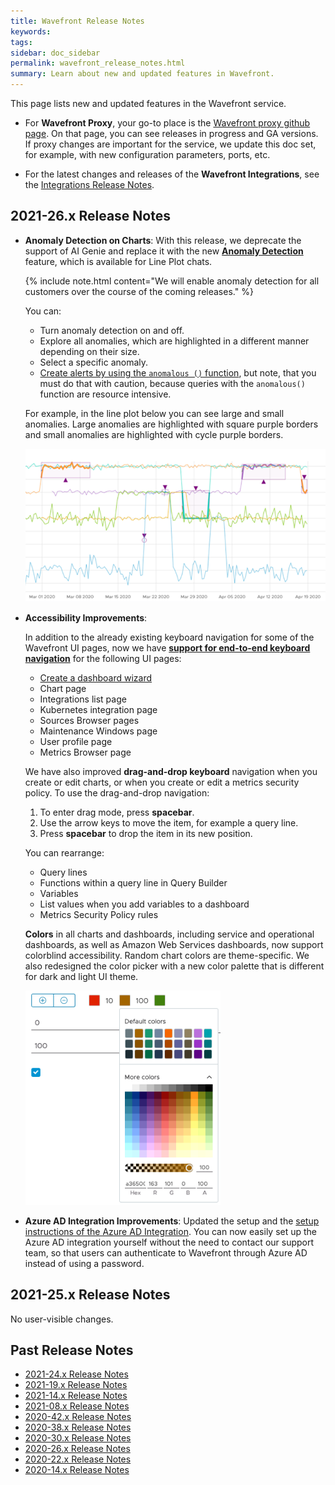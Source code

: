 ```yaml
---
title: Wavefront Release Notes
keywords:
tags:
sidebar: doc_sidebar
permalink: wavefront_release_notes.html
summary: Learn about new and updated features in Wavefront.
---
```


This page lists new and updated features in the Wavefront service. 

* For **Wavefront Proxy**, your go-to place is the [Wavefront proxy github page](https://GitHub.com/wavefrontHQ/java/releases). On that page, you can see releases in progress and GA versions. If proxy changes are important for the service, we update this doc set, for example, with new configuration parameters, ports, etc.

* For the latest changes and releases of the **Wavefront Integrations**, see the [Integrations Release Notes](integrations_new_changed.html).

## 2021-26.x Release Notes

* **Anomaly Detection on Charts**: With this release, we deprecate the support of AI Genie and replace it with the new [**Anomaly Detection**](anomaly_detection.html) feature, which is available for Line Plot chats. 

  {% include note.html content="We will enable anomaly detection for all customers over the course of the coming releases." %}

  You can:
    * Turn anomaly detection on and off. 
    * Explore all anomalies, which are highlighted in a different manner depending on their size.
    * Select a specific anomaly. 
    * [Create alerts by using the `anomalous ()` function](ts_anomalous.html#using-the-anomalous-function-in-alerts), but note, that you must do that with caution, because queries with the `anomalous()` function are resource intensive.

  For example, in the line plot below you can see large and small anomalies. Large anomalies are highlighted with square purple borders and small anomalies are highlighted with cycle purple borders.  

   ![Anomalies highlighted with purple square and purple circle](images/anomaly_hightlighting.png)

* **Accessibility Improvements**: 

  In addition to the already existing keyboard navigation for some of the Wavefront UI pages, now we have [**support for end-to-end keyboard navigation**](wavefront_keyboard_shortcuts.html) for the following UI pages:

  * [Create a dashboard wizard](ui_dashboards.html#create-a-dashboard)
  * Chart page
  * Integrations list page
  * Kubernetes integration page
  * Sources Browser pages
  * Maintenance Windows page
  * User profile page
  * Metrics Browser page

  We have also improved **drag-and-drop keyboard** navigation when you create or edit charts, or when you create or edit a metrics security policy. To use the drag-and-drop navigation:
  
  1. To enter drag mode, press **spacebar**. 
  2. Use the arrow keys to move the item, for example a query line. 
  3. Press **spacebar** to drop the item in its new position. 
  
  You can rearrange:
  
  * Query lines
  * Functions within a query line in Query Builder 
  * Variables
  * List values when you add variables to a dashboard
  * Metrics Security Policy rules
  
  
  **Colors** in all charts and dashboards, including service and operational dashboards, as well as Amazon Web Services dashboards, now support colorblind accessibility. Random chart colors are theme-specific. We also redesigned the color picker with a new color palette that is different for dark and light UI theme.
  
    ![Color picker for light theme](images/color-picker.png)

* **Azure AD Integration Improvements**: Updated the setup and the [setup instructions of the Azure AD Integration](azure_ad.html). You can now easily set up the Azure AD integration yourself without the need to contact our support team, so that users can authenticate to Wavefront through Azure AD instead of using a password.  

## 2021-25.x Release Notes

No user-visible changes.

## Past Release Notes

- [2021-24.x Release Notes](2021.24.x_release_notes.html)
- [2021-19.x Release Notes](2021.19.x_release_notes.html)
- [2021-14.x Release Notes](2021.14.x_release_notes.html)
- [2021-08.x Release Notes](2021.08.x_release_notes.html)
- [2020-42.x Release Notes](2020.42.x_release_notes.html)
- [2020-38.x Release Notes](2020.38.x_release_notes.html)
- [2020-30.x Release Notes](2020.30.x_release_notes.html)
- [2020-26.x Release Notes](2020.26.x_release_notes.html)
- [2020-22.x Release Notes](2020.22.x_release_notes.html)
- [2020-14.x Release Notes](2020.14.x_release_notes.html)
